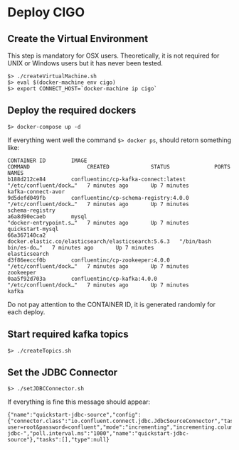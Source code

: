 # Deploy CIGO
## Create the Virtual Environment
This step is mandatory for OSX users. Theoretically, it is not required for UNIX or Windows users but it has never been tested.

```
$> ./createVirtualMachine.sh
$> eval $(docker-machine env cigo)
$> export CONNECT_HOST=`docker-machine ip cigo`
```

## Deploy the required dockers

```
$> docker-compose up -d
```
If everything went well the command 
`$> docker ps`, should retorn something like:

```
CONTAINER ID        IMAGE                                                 COMMAND                  CREATED             STATUS              PORTS               NAMES
b188d212ce84        confluentinc/cp-kafka-connect:latest                  "/etc/confluent/dock…"   7 minutes ago       Up 7 minutes                            kafka-connect-avor
9d5defd049fb        confluentinc/cp-schema-registry:4.0.0                 "/etc/confluent/dock…"   7 minutes ago       Up 7 minutes                            schema-registry
a6a8d90ecaeb        mysql                                                 "docker-entrypoint.s…"   7 minutes ago       Up 7 minutes                            quickstart-mysql
66a367140ca2        docker.elastic.co/elasticsearch/elasticsearch:5.6.3   "/bin/bash bin/es-do…"   7 minutes ago       Up 7 minutes                            elasticsearch
d3f86eeccf0b        confluentinc/cp-zookeeper:4.0.0                       "/etc/confluent/dock…"   7 minutes ago       Up 7 minutes                            zookeeper
0aa5f92d703a        confluentinc/cp-kafka:4.0.0                           "/etc/confluent/dock…"   7 minutes ago       Up 7 minutes                            kafka
```
Do not pay attention to the CONTAINER ID, it is generated randomly for each deploy.

## Start required kafka topics

```
$> ./createTopics.sh
```

## Set the JDBC Connector

```
$> ./setJDBCConnector.sh
```
If everything is fine this message should appear: 

```
{"name":"quickstart-jdbc-source","config":{"connector.class":"io.confluent.connect.jdbc.JdbcSourceConnector","tasks.max":"1","connection.url":"jdbc:mysql://127.0.0.1:3306/connect_test?user=root&password=confluent","mode":"incrementing","incrementing.column.name":"id","timestamp.column.name":"modified","topic.prefix":"quickstart-jdbc-","poll.interval.ms":"1000","name":"quickstart-jdbc-source"},"tasks":[],"type":null}
```

